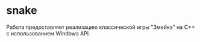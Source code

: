 # snake
Работа предоставляет реализацию классической игры "Змейка" на C++ с использованием Windows API. 
